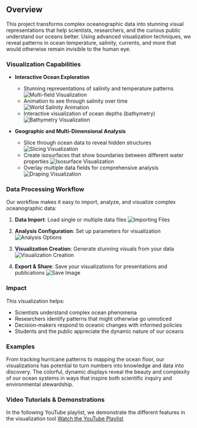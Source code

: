 ## Overview

This project transforms complex oceanographic data into stunning visual representations that help scientists, researchers, and the curious public understand our oceans better. Using advanced visualization techniques, we reveal patterns in ocean temperature, salinity, currents, and more that would otherwise remain invisible to the human eye.

### Visualization Capabilities

- **Interactive Ocean Exploration**

  - Stunning representations of salinity and temperature patterns
    ![Multi-field Visualization](/projects/project-incois/images/multifield.png)
  - Animation to see through salinity over time
    ![World Salinity Animation](/projects/project-incois/images/world_salinity_animation.gif)
  - Interactive visualization of ocean depths (bathymetry)
    ![Bathymetry Visualization](/projects/project-incois/images/bathymetry.png)

- **Geographic and Multi-Dimensional Analysis**

  - Slice through ocean data to reveal hidden structures
    ![Slicing Visualization](/projects/project-incois/images/slicing.png)
  - Create isosurfaces that show boundaries between different water properties
    ![Isosurface Visualization](/projects/project-incois/images/isosurface.png)
  - Overlay multiple data fields for comprehensive analysis
    ![Draping Visualization](/projects/project-incois/images/draping.png)

### Data Processing Workflow

Our workflow makes it easy to import, analyze, and visualize complex oceanographic data:

1. **Data Import**: Load single or multiple data files
   ![Importing Files](/projects/project-incois/images/importing_several_files.png)

2. **Analysis Configuration**: Set up parameters for visualization
   ![Analysis Options](/projects/project-incois/images/multifield_options_tab.png)

3. **Visualization Creation**: Generate stunning visuals from your data
   ![Visualization Creation](/projects/project-incois/images/slice_opengl.png)

4. **Export & Share**: Save your visualizations for presentations and publications
   ![Save Image](/projects/project-incois/images/save_image.png)

### Impact

This visualization helps:

- Scientists understand complex ocean phenomena
- Researchers identify patterns that might otherwise go unnoticed
- Decision-makers respond to oceanic changes with informed policies
- Students and the public appreciate the dynamic nature of our oceans

### Examples

From tracking hurricane patterns to mapping the ocean floor, our visualizations has potential to turn numbers into knowledge and data into discovery. The colorful, dynamic displays reveal the beauty and complexity of our ocean systems in ways that inspire both scientific inquiry and environmental stewardship.

### Video Tutorials & Demonstrations

In the following YouTube playlist, we demonstrate the different features in the visualization tool [Watch the YouTube Playlist](https://youtube.com/playlist?list=PLBOI7IXgWyiT7epExNPSmmDygRGtZB6p5&si=ZDHFLu4QsTarP87at)
